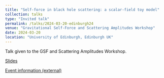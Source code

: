 ```yaml
---
title: "Self-force in black hole scattering: a scalar-field toy model"
collection: talks
type: "Invited talk"
permalink: /talks/2024-03-20-edinburgh24
venue: "Gravitational Self-Force and Scattering Amplitudes Workshop"
date: 2024-03-20
location: "University of Edinburgh, Edinburgh UK"
---
```


Talk given to the GSF and Scattering Amplitudes Workshop.

[Slides](../files/edinburgh24.pdf)

[Event information (external)](https://indico.ph.ed.ac.uk/event/278/overview)
